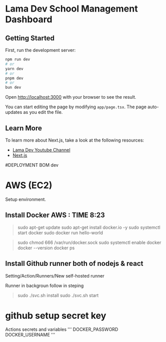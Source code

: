# Lama Dev School Management Dashboard

## Getting Started

First, run the development server:

```bash
npm run dev
# or
yarn dev
# or
pnpm dev
# or
bun dev
```

Open [http://localhost:3000](http://localhost:3000) with your browser to see the result.

You can start editing the page by modifying `app/page.tsx`. The page auto-updates as you edit the file.

## Learn More

To learn more about Next.js, take a look at the following resources:

- [Lama Dev Youtube Channel](https://youtube.com/lamadev) 
- [Next.js](https://nextjs.org/learn)

#DEPLOYMENT BOM dev


# AWS (EC2)
Setup environment.

## Install Docker AWS : TIME 8:23
>sudo apt-get update
>sudo apt-get install docker.io -y
>sudo systemctl start docker
>sudo docker run hello-world

>sudo chmod 666 /var/run/docker.sock
>sudo systemctl enable docker
>docker --version
>docker ps

## Install Github runner both of nodejs & react
Setting/Action/Runners/New self-hosted runner

Runner in backgroun
follow in steping
>sudo ./svc.sh install
>sudo ./svc.sh start

# github setup  secret key
Actions secrets and variables
'''
DOCKER_PASSWORD
DOCKER_USERNAME
'''